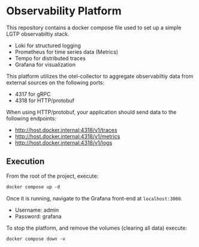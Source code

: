 # Observability Platform

This repository contains a docker compose file used to set up a simple LGTP observabiltiy stack.

- Loki for structured logging
- Prometheus for time series data (Metrics)
- Tempo for distributed traces
- Grafana for visualization

This platform utilizes the otel-collector to aggregate observabiltiy data from external sources on the following ports:

- 4317 for gRPC
- 4318 for HTTP/protobuf

When using HTTP/protobuf, your application should send data to the following endpoints:

- http://host.docker.internal:4318/v1/traces
- http://host.docker.internal:4318/v1/metrics
- http://host.docker.internal:4318/v1/logs

## Execution

From the root of the project, execute:

```ps
docker compose up -d
```

Once it is running, navigate to the Grafana front-end at `localhost:3000`.

- Username: admin
- Password: grafana

To stop the platform, and remove the volumes (clearing all data) execute:

```ps
docker compose down -v
```
